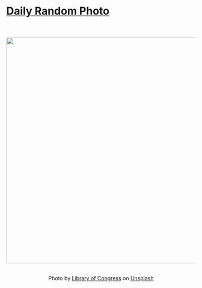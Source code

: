 # [Daily Random Photo](https://www.dailyrandomphoto.com/)

<div align="center">
  <br>
  <br>
  <a href="https://www.dailyrandomphoto.com/p/2022/2022-09-12/"><img src="https://images.unsplash.com/photo-1662373227916-4d6b45e515b7?crop=entropy&cs=tinysrgb&fit=max&fm=jpg&ixid=Mnw3NzUwOHwwfDF8cmFuZG9tfHx8fHx8fHx8MTY2Mjk0MzE3Mg&ixlib=rb-1.2.1&q=80&w=1080" width="600px"></a>
  <br>
  <br>
  <p class="has-text-grey">Photo by <a href="https://unsplash.com/@libraryofcongress?utm_source=Daily%20Random%20Photo&amp;utm_medium=referral" target="_blank" rel="noopener noreferrer">Library of Congress</a> on <a href="https://unsplash.com/photos/IbwYAC8khxI?utm_source=Daily%20Random%20Photo&amp;utm_medium=referral" target="_blank" rel="noopener noreferrer">Unsplash</a></p>
</div>

